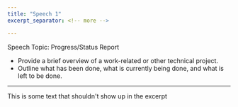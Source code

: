 ```yaml
---
title: "Speech 1"
excerpt_separator: <!-- more -->

---
```


 Speech Topic: Progress/Status Report
- Provide a brief overview of a work-related or other technical project. 
- Outline what has been done, what is currently being done, and what is left to be done.

<!-- more -->

---

This is some text that shouldn't show up in the excerpt